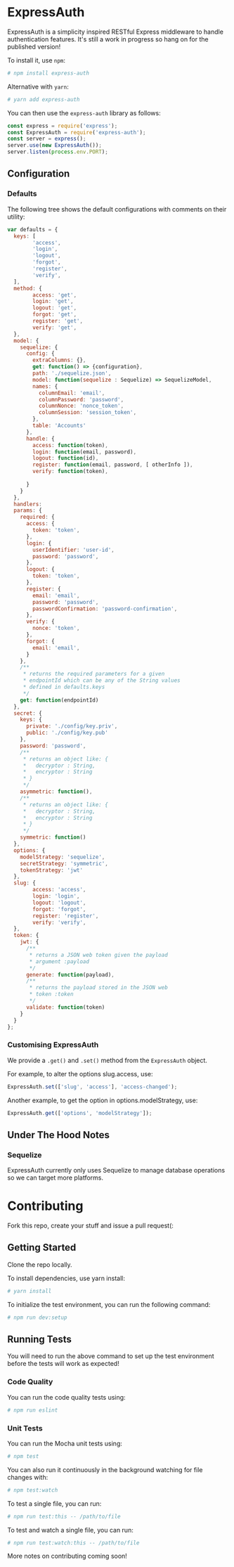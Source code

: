 # ExpressAuth

ExpressAuth is a simplicity inspired RESTful Express middleware to handle authentication
features. It's still a work in progress so hang on for the published version!

To install it, use `npm`:

```bash
# npm install express-auth
```

Alternative with `yarn`:

```bash
# yarn add express-auth
```

You can then use the `express-auth` library as follows:

```javascript
const express = require('express');
const ExpressAuth = require('express-auth');
const server = express();
server.use(new ExpressAuth());
server.listen(process.env.PORT);
```

## Configuration

### Defaults

The following tree shows the default configurations with comments on their utility:

```javascript
var defaults = {
  keys: [
		'access',
		'login',
		'logout',
		'forgot',
		'register',
		'verify',
  ],
  method: {
		access: 'get',
		login: 'get',
		logout: 'get',
		forgot: 'get',
		register: 'get',
		verify: 'get',
  },
  model: {
    sequelize: {
      config: {
        extraColumns: {},
        get: function() => {configuration},
        path: './sequelize.json',
        model: function(sequelize : Sequelize) => SequelizeModel,
        names: {
          columnEmail: 'email',
          columnPassword: 'password',
          columnNonce: 'nonce_token',
          columnSession: 'session_token',
        },
        table: 'Accounts'
      },
      handle: {
        access: function(token),
        login: function(email, password),
        logout: function(id),
        register: function(email, password, [ otherInfo ]),
        verify: function(token),
        
      }
    }
  },
  handlers:
  params: {
    required: {
      access: {
        token: 'token',
      },
      login: {
        userIdentifier: 'user-id',
        password: 'password',
      },
      logout: {
        token: 'token',
      },
      register: {
        email: 'email',
        password: 'password',
        passwordConfirmation: 'password-confirmation',
      },
      verify: {
        nonce: 'token',
      },
      forgot: {
        email: 'email',
      }
    },
    /**
     * returns the required parameters for a given
     * endpointId which can be any of the String values
     * defined in defaults.keys
     */
    get: function(endpointId)
  },
  secret: {
    keys: {
      private: './config/key.priv',
      public: './config/key.pub'
    },
    password: 'password',
    /**
     * returns an object like: {
     *   decryptor : String,
     *   encryptor : String
     * }
     */
    asymmetric: function(),
    /**
     * returns an object like: {
     *   decryptor : String,
     *   encryptor : String
     * }
     */
    symmetric: function()
  },
  options: {
    modelStrategy: 'sequelize',
    secretStrategy: 'symmetric',
    tokenStrategy: 'jwt'
  },
  slug: {
		access: 'access',
		login: 'login',
		logout: 'logout',
		forgot: 'forgot',
		register: 'register',
		verify: 'verify',
  },
  token: {
    jwt: {
      /**
       * returns a JSON web token given the payload
       * argument :payload
       */
      generate: function(payload),
      /**
       * returns the payload stored in the JSON web
       * token :token
       */
      validate: function(token)
    }
  }
};
```

### Customising ExpressAuth

We provide a `.get()` and `.set()` method from the `ExpressAuth` object.

For example, to alter the options slug.access, use:

```javascript
ExpressAuth.set(['slug', 'access'], 'access-changed');
```

Another example, to get the option in options.modelStrategy, use:

```javascript
ExpressAuth.get(['options', 'modelStrategy']);
```


## Under The Hood Notes

### Sequelize

ExpressAuth currently only uses Sequelize to manage database operations so we can
target more platforms.

# Contributing
Fork this repo, create your stuff and issue a pull request(:

## Getting Started
Clone the repo locally.

To install dependencies, use yarn install:

```bash
# yarn install
```

To initialize the test environment, you can run the following command:

```bash
# npm run dev:setup
```

## Running Tests
You will need to run the above command to set up the test environment before the tests will work as expected!

### Code Quality
You can run the code quality tests using:

```bash
# npm run eslint
```

### Unit Tests
You can run the Mocha unit tests using:

```bash
# npm test
```

You can also run it continuously in the background watching for file changes with:

```bash
# npm test:watch
```

To test a single file, you can run:

```bash
# npm run test:this -- /path/to/file
```

To test and watch a single file, you can run:

```bash
# npm run test:watch:this -- /path/to/file
```

More notes on contributing coming soon!